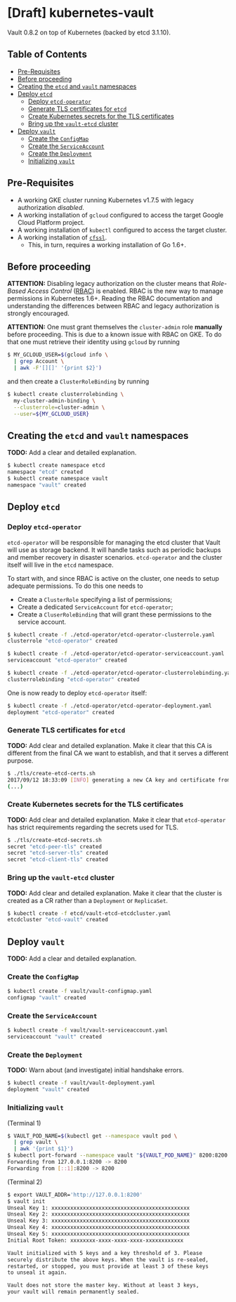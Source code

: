 # [Draft] kubernetes-vault

Vault 0.8.2 on top of Kubernetes (backed by etcd 3.1.10).

## Table of Contents

* [Pre-Requisites](#pre-requisites)
* [Before proceeding](#before-proceeding)
* [Creating the `etcd` and `vault` namespaces](#creating-the-etcd-and-vault-namespaces)
* [Deploy `etcd`](#deploy-etcd)
  * [Deploy `etcd-operator`](#deploy-etcd-operator)
  * [Generate TLS certificates for `etcd`](#generate-tls-certificates-for-etcd)
  * [Create Kubernetes secrets for the TLS certificates](#create-kubernetes-secrets-for-the-tls-certificates)
  * [Bring up the `vault-etcd` cluster](#bring-up-the-vault-etcd-cluster)
* [Deploy `vault`](#deploy-vault)
  * [Create the `ConfigMap`](#create-the-configmap)
  * [Create the `ServiceAccount`](#create-the-serviceaccount)
  * [Create the `Deployment`](#create-the-deployment)
  * [Initializing `vault`](#initializing-vault)

## Pre-Requisites

* A working GKE cluster running Kubernetes v1.7.5 with legacy authorization
  _disabled_.
* A working installation of `gcloud` configured to access the target Google
  Cloud Platform project.
* A working installation of `kubectl` configured to access the target cluster.
* A working installation of [`cfssl`](https://github.com/cloudflare/cfssl).
  * This, in turn, requires a working installation of Go 1.6+.

## Before proceeding

**ATTENTION:** Disabling legacy authorization on the cluster means that
_Role-Based Access Control_
([RBAC](https://kubernetes.io/docs/admin/authorization/rbac/)) is enabled. RBAC
is the new way to manage permissions in Kubernetes 1.6+. Reading the RBAC
documentation and understanding the differences between RBAC and legacy
authorization is strongly encouraged.

**ATTENTION:** One must grant themselves the `cluster-admin` role **manually**
before proceeding. This is due to a known issue with RBAC on GKE. To do that
one must retrieve their identity using `gcloud` by running

```bash
$ MY_GCLOUD_USER=$(gcloud info \
  | grep Account \
  | awk -F'[][]' '{print $2}')
```

and then create a `ClusterRoleBinding` by running

```bash
$ kubectl create clusterrolebinding \
  my-cluster-admin-binding \
  --clusterrole=cluster-admin \
  --user=${MY_GCLOUD_USER}
```

## Creating the `etcd` and `vault` namespaces

**TODO:** Add a clear and detailed explanation.

```bash
$ kubectl create namespace etcd
namespace "etcd" created
$ kubectl create namespace vault
namespace "vault" created
```

## Deploy `etcd`

### Deploy `etcd-operator`

`etcd-operator` will be responsible for managing the etcd cluster that Vault
will use as storage backend. It will handle tasks such as periodic backups and
member recovery in disaster scenarios. `etcd-operator` and the cluster itself
will live in the `etcd` namespace.

To start with, and since RBAC is active on the cluster, one needs to setup
adequate permissions. To do this one needs  to

* Create a `ClusterRole` specifying a list of permissions;
* Create a dedicated `ServiceAccount` for `etcd-operator`;
* Create a `CluserRoleBinding` that will grant these permissions to the service
  account.

```bash
$ kubectl create -f ./etcd-operator/etcd-operator-clusterrole.yaml
clusterrole "etcd-operator" created
```

```bash
$ kubectl create -f ./etcd-operator/etcd-operator-serviceaccount.yaml
serviceaccount "etcd-operator" created
```

```bash
$ kubectl create -f ./etcd-operator/etcd-operator-clusterrolebinding.yaml
clusterrolebinding "etcd-operator" created
```

One is now ready to deploy `etcd-operator` itself:

```bash
$ kubectl create -f ./etcd-operator/etcd-operator-deployment.yaml
deployment "etcd-operator" created
```

### Generate TLS certificates for `etcd`

**TODO:** Add clear and detailed explanation. Make it clear that this CA is
different from the final CA we want to establish, and that it serves a
different purpose.

```bash
$ ./tls/create-etcd-certs.sh
2017/09/12 18:33:09 [INFO] generating a new CA key and certificate from CSR
(...)
```

### Create Kubernetes secrets for the TLS certificates

**TODO:** Add clear and detailed explanation. Make it clear that
`etcd-operator` has strict requirements regarding the secrets used for TLS.

```bash
$ ./tls/create-etcd-secrets.sh
secret "etcd-peer-tls" created
secret "etcd-server-tls" created
secret "etcd-client-tls" created
```

### Bring up the `vault-etcd` cluster

**TODO:** Add clear and detailed explanation. Make it clear that the cluster is
created as a CR rather than a `Deployment` or `ReplicaSet`.

```bash
$ kubectl create -f etcd/vault-etcd-etcdcluster.yaml
etcdcluster "etcd-vault" created
```

## Deploy `vault`

**TODO:** Add a clear and detailed explanation.

### Create the `ConfigMap`

```bash
$ kubectl create -f vault/vault-configmap.yaml
configmap "vault" created
```

### Create the `ServiceAccount`

```bash
$ kubectl create -f vault/vault-serviceaccount.yaml
serviceaccount "vault" created
```

### Create the `Deployment`

**TODO:** Warn about (and investigate) initial handshake errors.

```bash
$ kubectl create -f vault/vault-deployment.yaml
deployment "vault" created
```

### Initializing `vault`

(Terminal 1)

```bash
$ VAULT_POD_NAME=$(kubectl get --namespace vault pod \
  | grep vault \
  | awk '{print $1}')
$ kubectl port-forward --namespace vault "${VAULT_POD_NAME}" 8200:8200
Forwarding from 127.0.0.1:8200 -> 8200
Forwarding from [::1]:8200 -> 8200
```

(Terminal 2)

```bash
$ export VAULT_ADDR='http://127.0.0.1:8200'
$ vault init
Unseal Key 1: xxxxxxxxxxxxxxxxxxxxxxxxxxxxxxxxxxxxxxxxxxxx
Unseal Key 2: xxxxxxxxxxxxxxxxxxxxxxxxxxxxxxxxxxxxxxxxxxxx
Unseal Key 3: xxxxxxxxxxxxxxxxxxxxxxxxxxxxxxxxxxxxxxxxxxxx
Unseal Key 4: xxxxxxxxxxxxxxxxxxxxxxxxxxxxxxxxxxxxxxxxxxxx
Unseal Key 5: xxxxxxxxxxxxxxxxxxxxxxxxxxxxxxxxxxxxxxxxxxxx
Initial Root Token: xxxxxxxx-xxxx-xxxx-xxxx-xxxxxxxxxxxx

Vault initialized with 5 keys and a key threshold of 3. Please
securely distribute the above keys. When the vault is re-sealed,
restarted, or stopped, you must provide at least 3 of these keys
to unseal it again.

Vault does not store the master key. Without at least 3 keys,
your vault will remain permanently sealed.
```
